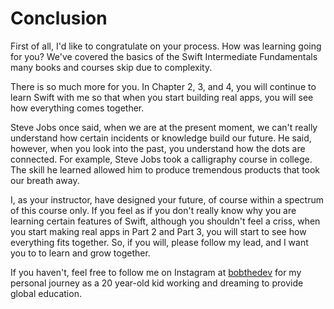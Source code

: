 # Conclusion
First of all, I'd like to congratulate on your process. How was learning going for you? We've covered the basics of the Swift Intermediate Fundamentals many books and courses skip due to complexity.

There is so much more for you. In Chapter 2, 3, and 4, you will continue to learn Swift with me so that when you start building real apps, you will see how everything comes together.

 Steve Jobs once said, when we are at the present moment, we can't really understand how certain incidents or knowledge build our future. He said, however, when you look into the past, you understand how the dots are connected. For example, Steve Jobs took a calligraphy course in college. The skill he learned allowed him to produce tremendous products that took our breath away.

 I, as your instructor, have designed your future, of course within a  spectrum of this course only. If you feel as if you don't really know why you are learning certain features of Swift, although you shouldn't feel a criss, when you start making real apps in Part 2 and Part 3, you will start to see how everything fits together. So, if you will, please follow my lead, and I want you to to learn and grow together.

If you haven't, feel free to follow me on Instagram at [bobthedev](https://instagram.com/bobthedev) for my personal journey as a 20 year-old kid working and dreaming to provide global education.
